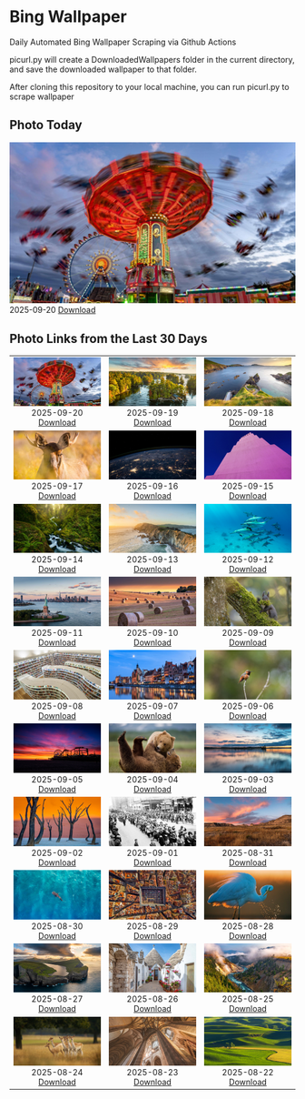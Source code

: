 # Bing Wallpaper


Daily Automated Bing Wallpaper Scraping via Github Actions

picurl.py will create a DownloadedWallpapers folder in the current directory,
and save the downloaded wallpaper to that folder.

After cloning this repository to your local machine, you can run picurl.py to scrape wallpaper



## Photo Today


![](./DownloadedWallpapers/2025-09-20.jpg)2025-09-20 [Download](./DownloadedWallpapers/2025-09-20.jpg)

## Photo Links from the Last 30 Days


|      |      |      |
| :----: | :----: | :----: |
|![](./DownloadedWallpapers/2025-09-20.jpg)2025-09-20 [Download](./DownloadedWallpapers/2025-09-20.jpg)|![](./DownloadedWallpapers/2025-09-19.jpg)2025-09-19 [Download](./DownloadedWallpapers/2025-09-19.jpg)|![](./DownloadedWallpapers/2025-09-18.jpg)2025-09-18 [Download](./DownloadedWallpapers/2025-09-18.jpg)|
|![](./DownloadedWallpapers/2025-09-17.jpg)2025-09-17 [Download](./DownloadedWallpapers/2025-09-17.jpg)|![](./DownloadedWallpapers/2025-09-16.jpg)2025-09-16 [Download](./DownloadedWallpapers/2025-09-16.jpg)|![](./DownloadedWallpapers/2025-09-15.jpg)2025-09-15 [Download](./DownloadedWallpapers/2025-09-15.jpg)|
|![](./DownloadedWallpapers/2025-09-14.jpg)2025-09-14 [Download](./DownloadedWallpapers/2025-09-14.jpg)|![](./DownloadedWallpapers/2025-09-13.jpg)2025-09-13 [Download](./DownloadedWallpapers/2025-09-13.jpg)|![](./DownloadedWallpapers/2025-09-12.jpg)2025-09-12 [Download](./DownloadedWallpapers/2025-09-12.jpg)|
|![](./DownloadedWallpapers/2025-09-11.jpg)2025-09-11 [Download](./DownloadedWallpapers/2025-09-11.jpg)|![](./DownloadedWallpapers/2025-09-10.jpg)2025-09-10 [Download](./DownloadedWallpapers/2025-09-10.jpg)|![](./DownloadedWallpapers/2025-09-09.jpg)2025-09-09 [Download](./DownloadedWallpapers/2025-09-09.jpg)|
|![](./DownloadedWallpapers/2025-09-08.jpg)2025-09-08 [Download](./DownloadedWallpapers/2025-09-08.jpg)|![](./DownloadedWallpapers/2025-09-07.jpg)2025-09-07 [Download](./DownloadedWallpapers/2025-09-07.jpg)|![](./DownloadedWallpapers/2025-09-06.jpg)2025-09-06 [Download](./DownloadedWallpapers/2025-09-06.jpg)|
|![](./DownloadedWallpapers/2025-09-05.jpg)2025-09-05 [Download](./DownloadedWallpapers/2025-09-05.jpg)|![](./DownloadedWallpapers/2025-09-04.jpg)2025-09-04 [Download](./DownloadedWallpapers/2025-09-04.jpg)|![](./DownloadedWallpapers/2025-09-03.jpg)2025-09-03 [Download](./DownloadedWallpapers/2025-09-03.jpg)|
|![](./DownloadedWallpapers/2025-09-02.jpg)2025-09-02 [Download](./DownloadedWallpapers/2025-09-02.jpg)|![](./DownloadedWallpapers/2025-09-01.jpg)2025-09-01 [Download](./DownloadedWallpapers/2025-09-01.jpg)|![](./DownloadedWallpapers/2025-08-31.jpg)2025-08-31 [Download](./DownloadedWallpapers/2025-08-31.jpg)|
|![](./DownloadedWallpapers/2025-08-30.jpg)2025-08-30 [Download](./DownloadedWallpapers/2025-08-30.jpg)|![](./DownloadedWallpapers/2025-08-29.jpg)2025-08-29 [Download](./DownloadedWallpapers/2025-08-29.jpg)|![](./DownloadedWallpapers/2025-08-28.jpg)2025-08-28 [Download](./DownloadedWallpapers/2025-08-28.jpg)|
|![](./DownloadedWallpapers/2025-08-27.jpg)2025-08-27 [Download](./DownloadedWallpapers/2025-08-27.jpg)|![](./DownloadedWallpapers/2025-08-26.jpg)2025-08-26 [Download](./DownloadedWallpapers/2025-08-26.jpg)|![](./DownloadedWallpapers/2025-08-25.jpg)2025-08-25 [Download](./DownloadedWallpapers/2025-08-25.jpg)|
|![](./DownloadedWallpapers/2025-08-24.jpg)2025-08-24 [Download](./DownloadedWallpapers/2025-08-24.jpg)|![](./DownloadedWallpapers/2025-08-23.jpg)2025-08-23 [Download](./DownloadedWallpapers/2025-08-23.jpg)|![](./DownloadedWallpapers/2025-08-22.jpg)2025-08-22 [Download](./DownloadedWallpapers/2025-08-22.jpg)|


